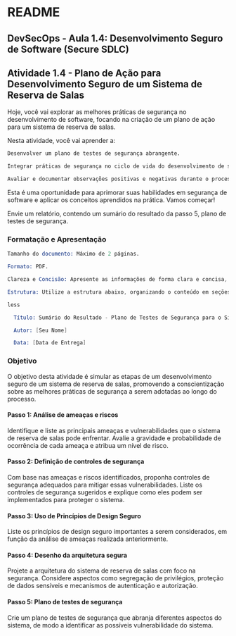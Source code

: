 # README

## DevSecOps - Aula 1.4: Desenvolvimento Seguro de Software (Secure SDLC)

## Atividade 1.4 - Plano de Ação para Desenvolvimento Seguro de um Sistema de Reserva de Salas

Hoje, você vai explorar as melhores práticas de segurança no desenvolvimento de software, focando na criação de um plano de ação para um sistema de reserva de salas.

Nesta atividade, você vai aprender a:

```s
Desenvolver um plano de testes de segurança abrangente.

Integrar práticas de segurança no ciclo de vida do desenvolvimento de software (Secure SDLC).

Avaliar e documentar observações positivas e negativas durante o processo.

```

Esta é uma oportunidade para aprimorar suas habilidades em segurança de software e aplicar os conceitos aprendidos na prática. Vamos começar!

Envie um relatório, contendo um sumário do resultado da passo 5, plano de testes de segurança.

### Formatação e Apresentação

```s
Tamanho do documento: Máximo de 2 páginas.

Formato: PDF.

Clareza e Concisão: Apresente as informações de forma clara e concisa, evitando detalhes desnecessários.

Estrutura: Utilize a estrutura abaixo, organizando o conteúdo em seções claras e distintas.

less

  Título: Sumário do Resultado - Plano de Testes de Segurança para o Sistema de Reserva de Salas

  Autor: [Seu Nome]

  Data: [Data de Entrega]

```

### Objetivo

O objetivo desta atividade é simular as etapas de um desenvolvimento seguro de um sistema de reserva de salas, promovendo a conscientização sobre as melhores práticas de segurança a serem adotadas ao longo do processo.

#### Passo 1: Análise de ameaças e riscos

Identifique e liste as principais ameaças e vulnerabilidades que o sistema de reserva de salas pode enfrentar. Avalie a gravidade e probabilidade de ocorrência de cada ameaça e atribua um nível de risco.

#### Passo 2: Definição de controles de segurança

Com base nas ameaças e riscos identificados, proponha controles de segurança adequados para mitigar essas vulnerabilidades. Liste os controles de segurança sugeridos e explique como eles podem ser implementados para proteger o sistema.

#### Passo 3: Uso de Princípios de Design Seguro

Liste os princípios de design seguro importantes a serem considerados, em função da análise de ameaças realizada anteriormente.

#### Passo 4: Desenho da arquitetura segura

Projete a arquitetura do sistema de reserva de salas com foco na segurança. Considere aspectos como segregação de privilégios, proteção de dados sensíveis e mecanismos de autenticação e autorização.

#### Passo 5: Plano de testes de segurança

Crie um plano de testes de segurança que abranja diferentes aspectos do sistema, de modo a identificar as possíveis vulnerabilidade do sistema.
